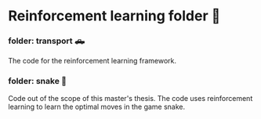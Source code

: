 # Reinforcement learning folder 🤖

### folder: transport 🛻
The code for the reinforcement learning framework. 

### folder: snake 🐍
Code out of the scope of this master's thesis. 
The code uses reinforcement learning to learn the optimal moves in the game snake. 
